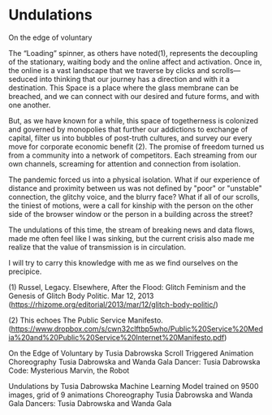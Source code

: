 # Undulations


On the edge of voluntary

The “Loading” spinner, as others have noted(1), represents the decoupling of the stationary, waiting body and the online affect and activation. Once in, the online is a vast landscape that we traverse by clicks and scrolls—seduced into thinking that our journey has a direction and with it a destination. This Space is a place where the glass membrane can be breached, and we can connect with our desired and future forms, and with one another.

But, as we have known for a while, this space of togetherness is colonized and governed by monopolies that further our addictions to exchange of capital, filter us into bubbles of post-truth cultures, and survey our every move for corporate economic benefit (2). The promise of freedom turned us from a community into a network of competitors. Each streaming from our own channels, screaming for attention and connection from isolation.

The pandemic forced us into a physical isolation. What if our experience of distance and proximity between us was not defined by "poor" or "unstable" connection, the glitchy voice, and the blurry face? What if all of our scrolls, the tiniest of motions, were a call for kinship with the person on the other side of the browser window or the person in a building across the street?

The undulations of this time, the stream of breaking news and data flows, made me often feel like I was sinking, but the current crisis also made me realize that the value of transmission is in circulation.

I will try to carry this knowledge with me as we find ourselves on the precipice.

(1) Russel, Legacy. Elsewhere, After the Flood: Glitch Feminism and the Genesis of Glitch Body Politic. Mar 12, 2013 (https://rhizome.org/editorial/2013/mar/12/glitch-body-politic/)

(2) This echoes The Public Service Manifesto. (https://www.dropbox.com/s/cwn32clftbp5who/Public%20Service%20Media%20and%20Public%20Service%20Internet%20Manifesto.pdf)

On the Edge of Voluntary by Tusia Dabrowska Scroll Triggered Animation Choreography Tusia Dabrowska and Wanda Gala Dancer: Tusia Dabrowska Code: Mysterious Marvin, the Robot

Undulations by Tusia Dabrowska Machine Learning Model trained on 9500 images, grid of 9 animations Choreography Tusia Dabrowska and Wanda Gala Dancers: Tusia Dabrowska and Wanda Gala

